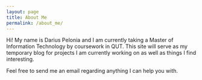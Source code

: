 ```yaml
---
layout: page
title: About Me
permalink: /about_me/
---
```


Hi! My name is Darius Pelonia and I am currently taking a Master of Information Technology by coursework in QUT. This site will serve as my temporary blog for projects I am currently working on as well as things I find interesting.

Feel free to send me an email regarding anything I can help you with.
